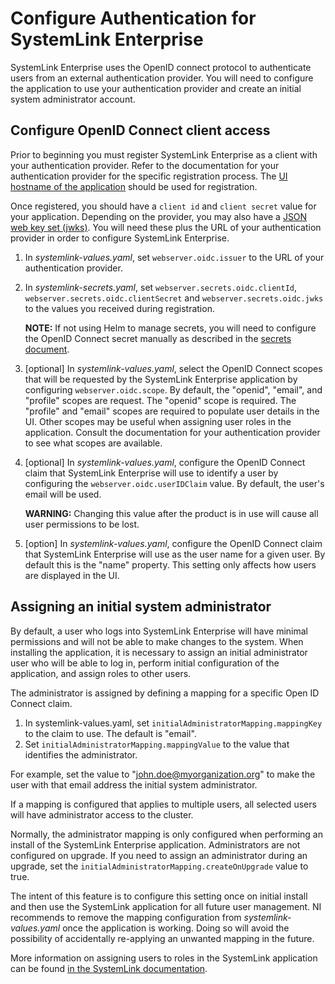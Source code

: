 # Configure Authentication for SystemLink Enterprise

SystemLink Enterprise uses the OpenID connect protocol to authenticate users from an external authentication provider. You will need to configure the application to use your authentication provider and create an initial system administrator account.

## Configure OpenID Connect client access

Prior to beginning you must register SystemLink Enterprise as a client with your authentication provider. Refer to the documentation for your authentication provider for the specific registration process. The [UI hostname of the application](configure-hostnames.md) should be used for registration.

Once registered, you should have a `client id` and `client secret` value for your application. Depending on the provider, you may also have a [JSON web key set (jwks)](https://datatracker.ietf.org/doc/html/rfc7517#section-5). You will need these plus the URL of your authentication provider in order to configure SystemLink Enterprise.

1. In _systemlink-values.yaml_, set `webserver.oidc.issuer` to the URL of your authentication provider.
2. In _systemlink-secrets.yaml_, set `webserver.secrets.oidc.clientId`, `webserver.secrets.oidc.clientSecret` and `webserver.secrets.oidc.jwks` to the values you received during registration.

    **NOTE:** If not using Helm to manage secrets, you will need to configure the OpenID Connect secret manually as described in the [secrets document](../secrets/secrets.md).

3. \[optional\] In _systemlink-values.yaml_, select the OpenID Connect scopes that will be requested by the SystemLink Enterprise application by configuring `webserver.oidc.scope`. By default, the "openid", "email", and "profile" scopes are request. The "openid" scope is required. The "profile" and "email" scopes are required to populate user details in the UI. Other scopes may be useful when assigning user roles in the application. Consult the documentation for your authentication provider to see what scopes are available.

4. \[optional\] In _systemlink-values.yaml_, configure the OpenID Connect claim that SystemLink Enterprise will use to identify a user by configuring the `webserver.oidc.userIDClaim` value. By default, the user's email will be used.

    **WARNING:** Changing this value after the product is in use will cause all user permissions to be lost.

5. \[option\] In _systemlink-values.yaml_, configure the OpenID Connect claim that SystemLink Enterprise will use as the user name for a given user. By default this is the "name" property. This setting only affects how users are displayed in the UI.

## Assigning an initial system administrator

By default, a user who logs into SystemLink Enterprise will have minimal permissions and will not be able to make changes to the system. When installing the application, it is necessary to assign an initial administrator user who will be able to log in, perform initial configuration of the application, and assign roles to other users.

The administrator is assigned by defining a mapping for a specific Open ID Connect claim.

1. In systemlink-values.yaml, set `initialAdministratorMapping.mappingKey` to the claim to use. The default is "email".
2. Set `initialAdministratorMapping.mappingValue` to the value that identifies the administrator.

For example, set the value to "john.doe@myorganization.org" to make the user with that email address the initial system administrator.

If a mapping is configured that applies to multiple users, all selected users will have administrator access to the cluster.

Normally, the administrator mapping is only configured when performing an install of the SystemLink Enterprise application. Administrators are not configured on upgrade. If you need to assign an administrator during an upgrade, set the `initialAdministratorMapping.createOnUpgrade` value to true.

The intent of this feature is to configure this setting once on initial install and then use the SystemLink application for all future user management. NI recommends to remove the mapping configuration from _systemlink-values.yaml_ once the application is working. Doing so will avoid the possibility of accidentally re-applying an unwanted mapping in the future.

More information on assigning users to roles in the SystemLink application can be found [in the SystemLink documentation](https://www.ni.com/documentation/en/systemlink/latest/setup/mapping-roles/).
